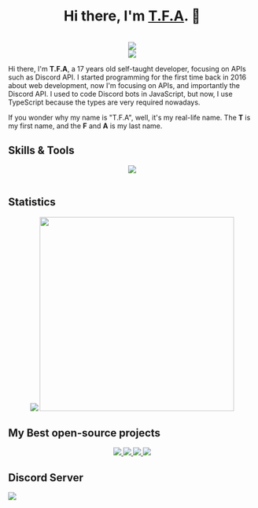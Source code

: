 <h1 align="center">Hi there, I'm <strong><a href="https://tfagaming.github.io">T.F.A</a></strong>. 👋</h1>
<p align="center">
  <br>
  <img src="https://lanyard.cnrad.dev/api/849413565487382578">
  <br>
  <img src="https://komarev.com/ghpvc/?username=tfagaming&label=Profile%20views:&color=brightgreen">
</p>

Hi there, I'm **T.F.A**, a 17 years old self-taught developer, focusing on APIs such as Discord API. I started programming for the first time back in 2016 about web development, now I'm focusing on APIs, and importantly the Discord API. I used to code Discord bots in JavaScript, but now, I use TypeScript because the types are very required nowadays.

If you wonder why my name is "T.F.A", well, it's my real-life name. The **T** is my first name, and the **F** and **A** is my last name.

## Skills & Tools

<p align="center">
    <img src="https://skillicons.dev/icons?i=js,ts,c,cpp,py,bash,html,css,cassandra,mongodb,prisma,mysql,vscode,nodejs,git,github,stackoverflow,arduino&theme=dark">
    <br>
    <br>
</p>

## Statistics

<div align="center" dir="auto">
  <img src="https://github-readme-stats.vercel.app/api/top-langs/?username=tfagaming&layout=compact&title_color=fff&icon_color=79ff97&text_color=9f9f9f&bg_color=151515&border_radius=10">
  <img width="395" src="https://github-readme-stats.vercel.app/api?username=tfagaming&layout=compact&show_icons=true&title_color=fff&icon_color=79ff97&text_color=9f9f9f&bg_color=151515&border_radius=10">
</div>

## My Best open-source projects

<div align="center" dir="auto">
  <a href="https://github.com/TFAGaming/DiscordJS-V14-Bot-Template">
    <img src="https://github-readme-stats.vercel.app/api/pin/?username=tfagaming&repo=DiscordJS-V14-Bot-Template&title_color=fff&icon_color=79ff97&text_color=9f9f9f&bg_color=151515&border_radius=10">
  </a>

  <a href="https://github.com/TFAGaming/TFA-Utilities">
    <img src="https://github-readme-stats.vercel.app/api/pin/?username=tfagaming&repo=TFA-Utilities&title_color=fff&icon_color=79ff97&text_color=9f9f9f&bg_color=151515&border_radius=10">
  </a>

  <a href="https://github.com/TFAGaming/Horizon-Handler">
    <img src="https://github-readme-stats.vercel.app/api/pin/?username=tfagaming&repo=Horizon-Handler&title_color=fff&icon_color=79ff97&text_color=9f9f9f&bg_color=151515&border_radius=10">
  </a>

  <a href="https://github.com/TFAGaming/NetLevel-Bot">
    <img src="https://github-readme-stats.vercel.app/api/pin/?username=tfagaming&repo=NetLevel-Bot&title_color=fff&icon_color=79ff97&text_color=9f9f9f&bg_color=151515&border_radius=10">
  </a>
</div>

## Discord Server
<div>
  <a href="https://discord.gg/E6VFACWu5V">
     <img src="https://discord.com/api/guilds/918611797194465280/widget.png?style=banner3">
  </a>
</div>

